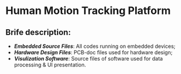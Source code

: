 # Human Motion Tracking Platform

## Brife description:
 - ***Embedded Source Files***: All codes running on embedded devices;
 - ***Hardware Design Files***: PCB-doc files used for hardware design;
 - ***Visulization Software***: Source files of software used for data processing & UI presentation.

